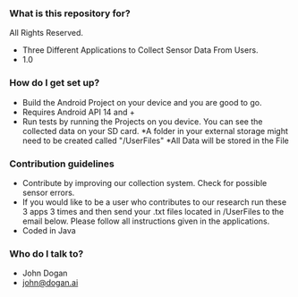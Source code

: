 ### What is this repository for? ###

All Rights Reserved.

* Three Different Applications to Collect Sensor Data From Users.
* 1.0

### How do I get set up? ###

* Build the Android Project on your device and you are good to go.
* Requires Android API 14 and + 
* Run tests by running the Projects on you device. You can see the collected data on your SD card.
*A folder in your external storage might need to be created called "/UserFiles"
*All Data will be stored in the File

### Contribution guidelines ###

* Contribute by improving our collection system. Check for possible sensor errors.
* If you would like to be a user who contributes to our research run these 3 apps 3 times and then send your .txt files located in /UserFiles to the email below. Please follow all instructions given in the applications.
* Coded in Java

### Who do I talk to? ###

* John Dogan
* john@dogan.ai
